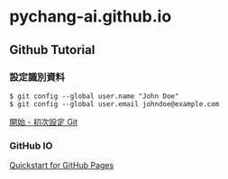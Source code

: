 # pychang-ai.github.io

## Github Tutorial
### 設定識別資料

```
$ git config --global user.name "John Doe"
$ git config --global user.email johndoe@example.com
```
<a href="https://git-scm.com/book/zh-tw/v2/%E9%96%8B%E5%A7%8B-%E5%88%9D%E6%AC%A1%E8%A8%AD%E5%AE%9A-Git" >開始 - 初次設定 Git</a>

### GitHub IO
<a href="https://docs.github.com/en/pages/quickstart">Quickstart for GitHub Pages</a>
